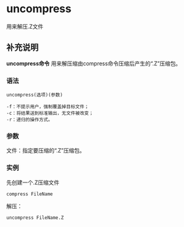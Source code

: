 uncompress
===

用来解压.Z文件

## 补充说明

**uncompress命令** 用来解压缩由compress命令压缩后产生的“.Z”压缩包。

### 语法  

```
uncompress(选项)(参数)
```

  

```
-f：不提示用户，强制覆盖掉目标文件；
-c：将结果送到标准输出，无文件被改变；
-r：递归的操作方式。
```

### 参数  

文件：指定要压缩的“.Z”压缩包。

### 实例  

先创建一个.Z压缩文件

```
compress FileName
```

解压：

```
uncompress FileName.Z
```


